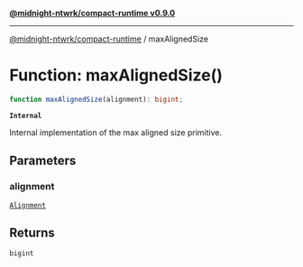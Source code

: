 [**@midnight-ntwrk/compact-runtime v0.9.0**](../README.md)

***

[@midnight-ntwrk/compact-runtime](../globals.md) / maxAlignedSize

# Function: maxAlignedSize()

```ts
function maxAlignedSize(alignment): bigint;
```

**`Internal`**

Internal implementation of the max aligned size primitive.

## Parameters

### alignment

[`Alignment`](../type-aliases/Alignment.md)

## Returns

`bigint`
